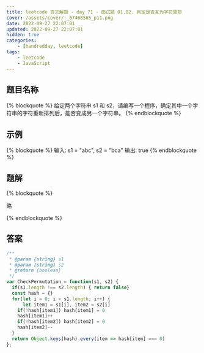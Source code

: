 ```yaml
---
title: leetcode 百天解题 - day 71 - 面试题 01.02. 判定是否互为字符重排
cover: /assets/cover/·_67468565_p11.png
date: 2022-09-27 22:07:01
updated: 2022-09-27 22:07:01
hidden: true
categories:
    - [handredday, leetcode]
tags:
    - leetcode
    - JavaScript
---
```


## 题目名称

{% blockquote %}
给定两个字符串 s1 和 s2，请编写一个程序，确定其中一个字符串的字符重新排列后，能否变成另一个字符串。
{% endblockquote %}

## 示例

{% blockquote %}
输入: s1 = "abc", s2 = "bca"
输出: true 
{% endblockquote %}


## 题解

{% blockquote %}

略

{% endblockquote %}

## 答案

~~~js
/**
 * @param {string} s1
 * @param {string} s2
 * @return {boolean}
 */
var CheckPermutation = function(s1, s2) {
  if(s1.length !== s2.length) { return false}
  const hash = {}
  for(let i = 0; i < s1.length; i++) {
      let item1 = s1[i], item2 = s2[i]
    if(!hash[item1]) hash[item1] = 0
    hash[item1]++
    if(!hash[item2]) hash[item2] = 0
    hash[item2]--
  }
  return Object.keys(hash).every(item => hash[item] === 0)
};
~~~